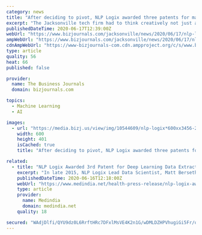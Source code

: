 ```yaml
---
category: news
title: "After deciding to pivot, NLP Logix awarded three patents for machine learning"
excerpt: "The Jacksonville tech firm had to think creatively not just about how to develop the technology but how to bring it to market."
publishedDateTime: 2020-06-17T12:39:00Z
webUrl: "https://www.bizjournals.com/jacksonville/news/2020/06/17/nlp-logix-awarded-three-patents-articifical-tech.html"
ampWebUrl: "https://www.bizjournals.com/jacksonville/news/2020/06/17/nlp-logix-awarded-three-patents-articifical-tech.amp.html"
cdnAmpWebUrl: "https://www-bizjournals-com.cdn.ampproject.org/c/s/www.bizjournals.com/jacksonville/news/2020/06/17/nlp-logix-awarded-three-patents-articifical-tech.amp.html"
type: article
quality: 56
heat: 66
published: false

provider:
  name: The Business Journals
  domain: bizjournals.com

topics:
  - Machine Learning
  - AI

images:
  - url: "https://media.bizj.us/view/img/10544609/nlp-logix*600xx3456-2311-0-622.jpg"
    width: 600
    height: 401
    isCached: true
    title: "After deciding to pivot, NLP Logix awarded three patents for machine learning"

related:
  - title: "NLP Logix Awarded 3rd Patent for Deep Learning Data Extraction Technique"
    excerpt: "In late 2015, NLP Logix Lead Data Scientist, Matt Berseth, entered the company into the Camelyon16 Grand Challenge. The Cam"
    publishedDateTime: 2020-06-16T12:18:00Z
    webUrl: "https://www.medindia.net/health-press-release/nlp-logix-awarded-3rd-patent-for-deep-learning-data-extraction-technique-473206-1.htm"
    type: article
    provider:
      name: Medindia
      domain: medindia.net
    quality: 18

secured: "WAdjDlfi/QYU9dz0L6RrftHRc7DFxlMsVE4K2n1G/wDMLDZHPVhugiGi5Fr/oTxub6TozwxChT95rFrnBuQwRZPEbtrXSzkagNkzfvPS76dMEBYKi0taiqlDLScsUtrKoqdxlGIH5xRG3u12hTwY96/COWGQbicKH1J6mGa6aPyV0XcIQWjqR/POKeohSo/odh6k9AjaTMr/hR1rJ8w2BIy4gJWEfZhWH6Xfs7/wAcSzG+CbqEcsV0EDq6OKCK+3Zhmuqu42NnitP0l67Sxsr90jyPFFUV1ePbWALGg3vRNW5lA/3Nc988N5rQAwOuuNPFqLINRLzCXIL3JFMv3KkQ==;hUpeGVMz+qXhU8qcE9DcLA=="
---
```


